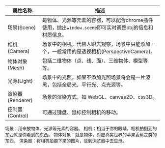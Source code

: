  
| 属性名称 | 描述 |
| ------------ |  ---------------------------------------------------------------------------------------------- |
| 场景(Scene)  | 是物体、光源等元素的容器，可以配合chrome插件使用，抛出`window.scene`即可实时调整obj的信息和材质信息。 |
| 相机(Camera)	| 场景中的相机，代替人眼去观察，场景中只能添加一个，一般常用的是透视相机(PerspectiveCamera)。|
|  物体对象(Mesh)	| 包括二维物体（点、线、面）、三维物体、模型等等。 |
|  光源(Light)	| 场景中的光照，如果不添加光照场景将会是一片漆黑，包括全局光、平行光、点光源等。 |
|   渲染器(Renderer)	|  场景的渲染方式，如 WebGL、canvas2D、css3D。  |
|   控制器(Control)	|  可通过键盘、鼠标控制相机的移动。  |


场景：用来放物体、光源等元素的容器。
相机：相当于你的眼睛，相机拍摄到的东西就是你看到的东西。
物体对象：就是物体，对应真实世界的苹果香蕉之类的东西。
渲染器：将相机拍摄下来的图片，放到浏览器中去显示。
